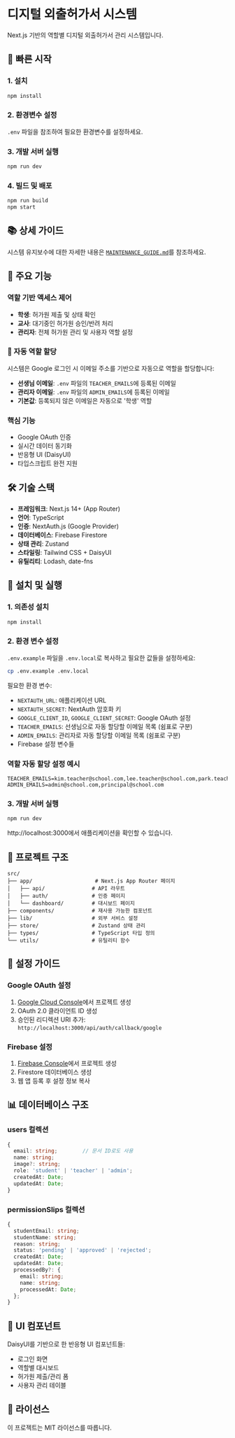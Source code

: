 # 디지털 외출허가서 시스템

Next.js 기반의 역할별 디지털 외출허가서 관리 시스템입니다.

## 🚀 빠른 시작

### 1. 설치
```bash
npm install
```

### 2. 환경변수 설정
`.env` 파일을 참조하여 필요한 환경변수를 설정하세요.

### 3. 개발 서버 실행
```bash
npm run dev
```

### 4. 빌드 및 배포
```bash
npm run build
npm start
```

## 📚 상세 가이드

시스템 유지보수에 대한 자세한 내용은 [`MAINTENANCE_GUIDE.md`](./MAINTENANCE_GUIDE.md)를 참조하세요.

## 🔑 주요 기능

### 역할 기반 액세스 제어
- **학생**: 허가원 제출 및 상태 확인
- **교사**: 대기중인 허가원 승인/반려 처리  
- **관리자**: 전체 허가원 관리 및 사용자 역할 설정

### 🎯 자동 역할 할당
시스템은 Google 로그인 시 이메일 주소를 기반으로 자동으로 역할을 할당합니다:
- **선생님 이메일**: `.env` 파일의 `TEACHER_EMAILS`에 등록된 이메일
- **관리자 이메일**: `.env` 파일의 `ADMIN_EMAILS`에 등록된 이메일  
- **기본값**: 등록되지 않은 이메일은 자동으로 '학생' 역할

### 핵심 기능
- Google OAuth 인증
- 실시간 데이터 동기화
- 반응형 UI (DaisyUI)
- 타입스크립트 완전 지원

## 🛠 기술 스택

- **프레임워크**: Next.js 14+ (App Router)
- **언어**: TypeScript
- **인증**: NextAuth.js (Google Provider)
- **데이터베이스**: Firebase Firestore
- **상태 관리**: Zustand
- **스타일링**: Tailwind CSS + DaisyUI
- **유틸리티**: Lodash, date-fns

## 🚀 설치 및 실행

### 1. 의존성 설치
```bash
npm install
```

### 2. 환경 변수 설정
`.env.example` 파일을 `.env.local`로 복사하고 필요한 값들을 설정하세요:

```bash
cp .env.example .env.local
```

필요한 환경 변수:
- `NEXTAUTH_URL`: 애플리케이션 URL
- `NEXTAUTH_SECRET`: NextAuth 암호화 키
- `GOOGLE_CLIENT_ID`, `GOOGLE_CLIENT_SECRET`: Google OAuth 설정
- `TEACHER_EMAILS`: 선생님으로 자동 할당할 이메일 목록 (쉼표로 구분)
- `ADMIN_EMAILS`: 관리자로 자동 할당할 이메일 목록 (쉼표로 구분)
- Firebase 설정 변수들

### 역할 자동 할당 설정 예시
```env
TEACHER_EMAILS=kim.teacher@school.com,lee.teacher@school.com,park.teacher@school.com
ADMIN_EMAILS=admin@school.com,principal@school.com
```

### 3. 개발 서버 실행
```bash
npm run dev
```

http://localhost:3000에서 애플리케이션을 확인할 수 있습니다.

## 📁 프로젝트 구조

```
src/
├── app/                    # Next.js App Router 페이지
│   ├── api/               # API 라우트
│   ├── auth/              # 인증 페이지
│   └── dashboard/         # 대시보드 페이지
├── components/            # 재사용 가능한 컴포넌트
├── lib/                   # 외부 서비스 설정
├── store/                 # Zustand 상태 관리
├── types/                 # TypeScript 타입 정의
└── utils/                 # 유틸리티 함수
```

## 🔧 설정 가이드

### Google OAuth 설정
1. [Google Cloud Console](https://console.cloud.google.com/)에서 프로젝트 생성
2. OAuth 2.0 클라이언트 ID 생성
3. 승인된 리디렉션 URI 추가: `http://localhost:3000/api/auth/callback/google`

### Firebase 설정
1. [Firebase Console](https://console.firebase.google.com/)에서 프로젝트 생성
2. Firestore 데이터베이스 생성
3. 웹 앱 등록 후 설정 정보 복사

## 📊 데이터베이스 구조

### users 컬렉션
```typescript
{
  email: string;        // 문서 ID로도 사용
  name: string;
  image?: string;
  role: 'student' | 'teacher' | 'admin';
  createdAt: Date;
  updatedAt: Date;
}
```

### permissionSlips 컬렉션
```typescript
{
  studentEmail: string;
  studentName: string;
  reason: string;
  status: 'pending' | 'approved' | 'rejected';
  createdAt: Date;
  updatedAt: Date;
  processedBy?: {
    email: string;
    name: string;
    processedAt: Date;
  };
}
```

## 🎨 UI 컴포넌트

DaisyUI를 기반으로 한 반응형 UI 컴포넌트들:
- 로그인 화면
- 역할별 대시보드
- 허가원 제출/관리 폼
- 사용자 관리 테이블

## 📝 라이선스

이 프로젝트는 MIT 라이선스를 따릅니다.
